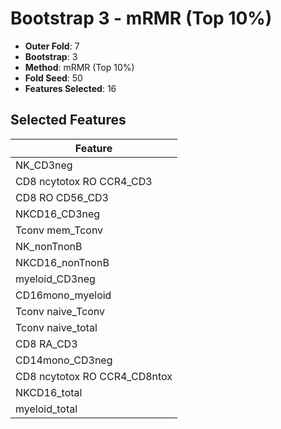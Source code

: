 # Bootstrap 3 - mRMR (Top 10%)

- **Outer Fold**: 7
- **Bootstrap**: 3
- **Method**: mRMR (Top 10%)
- **Fold Seed**: 50
- **Features Selected**: 16

## Selected Features

| Feature |
|---------|
| NK_CD3neg |
| CD8 ncytotox RO CCR4_CD3 |
| CD8 RO CD56_CD3 |
| NKCD16_CD3neg |
| Tconv mem_Tconv |
| NK_nonTnonB |
| NKCD16_nonTnonB |
| myeloid_CD3neg |
| CD16mono_myeloid |
| Tconv naive_Tconv |
| Tconv naive_total |
| CD8 RA_CD3 |
| CD14mono_CD3neg |
| CD8 ncytotox RO CCR4_CD8ntox |
| NKCD16_total |
| myeloid_total |
